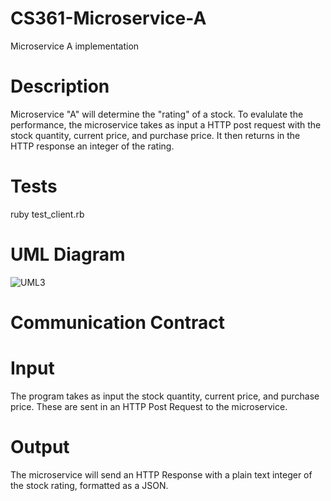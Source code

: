 # CS361-Microservice-A
Microservice A implementation 

# Description

Microservice "A" will determine the "rating" of a stock. To evalulate the performance, the microservice takes as input a HTTP post request with
the stock quantity, current price, and purchase price. It then returns in the HTTP response an integer of the rating.

# Tests

ruby test_client.rb

# UML Diagram

![UML3](https://github.com/user-attachments/assets/89c00462-8081-4e30-89fa-7a4f842888ed)



# Communication Contract

# Input
The program takes as input the stock quantity, current price, and purchase price. These are sent in an HTTP Post Request to the microservice.

# Output

The microservice will send an HTTP Response with a plain text integer of the stock rating, formatted as a JSON.





